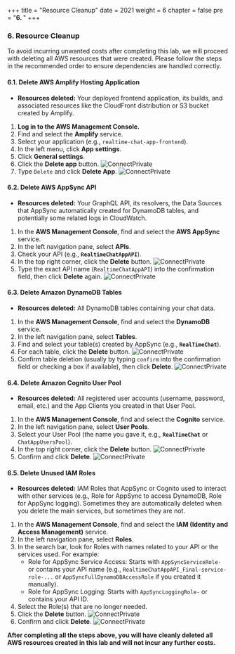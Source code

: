 +++
title = "Resource Cleanup"
date = 2021
weight = 6
chapter = false
pre = "<b>6. </b>"
+++

### **6. Resource Cleanup**

To avoid incurring unwanted costs after completing this lab, we will proceed with deleting all AWS resources that were created. Please follow the steps in the recommended order to ensure dependencies are handled correctly.

#### **6.1. Delete AWS Amplify Hosting Application**

* **Resources deleted:** Your deployed frontend application, its builds, and associated resources like the CloudFront distribution or S3 bucket created by Amplify.

1.  **Log in to the AWS Management Console.**
2.  Find and select the **Amplify** service.
3.  Select your application (e.g., `realtime-chat-app-frontend`).
4.  In the left menu, click **App settings**.
5.  Click **General settings**.
6.  Click the **Delete app** button.
    ![ConnectPrivate](https://ThanhHung1104.github.io/LTH_Workshop_01/images/de_1.png)
7.  Type `Delete` and click **Delete App**.
    ![ConnectPrivate](https://ThanhHung1104.github.io/LTH_Workshop_01/images/de_2.png)

#### **6.2. Delete AWS AppSync API**

* **Resources deleted:** Your GraphQL API, its resolvers, the Data Sources that AppSync automatically created for DynamoDB tables, and potentially some related logs in CloudWatch.

1.  In the **AWS Management Console**, find and select the **AWS AppSync** service.
2.  In the left navigation pane, select **APIs**.
3.  Check your API (e.g., **`RealtimeChatAppAPI`**).
4.  In the top right corner, click the **Delete** button.
    ![ConnectPrivate](https://ThanhHung1104.github.io/LTH_Workshop_01/images/de_3.png)
5.  Type the exact API name (`RealtimeChatAppAPI`) into the confirmation field, then click **Delete** again.
    ![ConnectPrivate](https://ThanhHung1104.github.io/LTH_Workshop_01/images/de_4.png)

#### **6.3. Delete Amazon DynamoDB Tables**

* **Resources deleted:** All DynamoDB tables containing your chat data.

1.  In the **AWS Management Console**, find and select the **DynamoDB** service.
2.  In the left navigation pane, select **Tables**.
3.  Find and select your table(s) created by AppSync (e.g., **`RealTimeChat`**).
4.  For each table, click the **Delete** button.
    ![ConnectPrivate](https://ThanhHung1104.github.io/LTH_Workshop_01/images/de_5.png)
5.  Confirm table deletion (usually by typing `confirm` into the confirmation field or checking a box if available), then click **Delete**.
    ![ConnectPrivate](https://ThanhHung1104.github.io/LTH_Workshop_01/images/de_6.png)

#### **6.4. Delete Amazon Cognito User Pool**

* **Resources deleted:** All registered user accounts (username, password, email, etc.) and the App Clients you created in that User Pool.

1.  In the **AWS Management Console**, find and select the **Cognito** service.
2.  In the left navigation pane, select **User Pools**.
3.  Select your User Pool (the name you gave it, e.g., **`RealTimeChat`** or `ChatAppUsersPool`).
4.  In the top right corner, click the **Delete** button.
    ![ConnectPrivate](https://ThanhHung1104.github.io/LTH_Workshop_01/images/de_7.png)
5.  Confirm and click **Delete**.
    ![ConnectPrivate](https://ThanhHung1104.github.io/LTH_Workshop_01/images/de_8.png)

#### **6.5. Delete Unused IAM Roles**

* **Resources deleted:** IAM Roles that AppSync or Cognito used to interact with other services (e.g., Role for AppSync to access DynamoDB, Role for AppSync logging). Sometimes they are automatically deleted when you delete the main services, but sometimes they are not.

1.  In the **AWS Management Console**, find and select the **IAM (Identity and Access Management)** service.
2.  In the left navigation pane, select **Roles**.
3.  In the search bar, look for Roles with names related to your API or the services used. For example:
    * Role for AppSync Service Access: Starts with `AppSyncServiceRole-` or contains your API name (e.g., `RealtimeChatAppAPI_Final-service-role-...` or `AppSyncFullDynamoDBAccessRole` if you created it manually).
    * Role for AppSync Logging: Starts with `AppSyncLoggingRole-` or contains your API ID.
4.  Select the Role(s) that are no longer needed.
5.  Click the **Delete** button.
    ![ConnectPrivate](https://ThanhHung1104.github.io/LTH_Workshop_01/images/de_9.png)
6.  Confirm and click **Delete**.
    ![ConnectPrivate](https://ThanhHung1104.github.io/LTH_Workshop_01/images/de_10.png)

**After completing all the steps above, you will have cleanly deleted all AWS resources created in this lab and will not incur any further costs.**